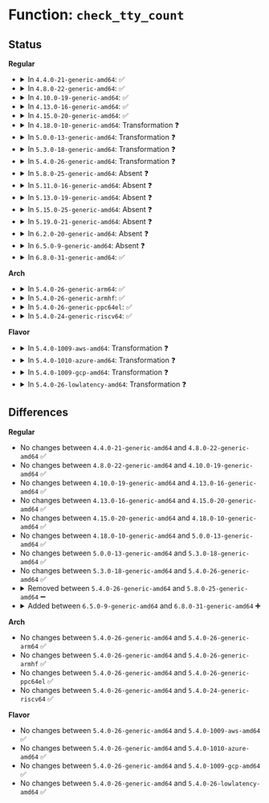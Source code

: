 # Function: <code>check_tty_count</code>

## Status
<b>Regular</b>
<ul>
<li>
<details>
<summary>In <code>4.4.0-21-generic-amd64</code>: ✅</summary>

```c
int check_tty_count(struct tty_struct * tty, const char * routine)
```

```json
{
  "name": "check_tty_count",
  "collision_type": "Unique Static",
  "inline_type": "No",
  "funcs": [
    {
      "addr": 18446744071583954864,
      "name": "check_tty_count",
      "external": false,
      "loc": "drivers/tty/tty_io.c:280",
      "file": "drivers/tty/tty_io.c",
      "inline": "seen, unknown",
      "caller_inline": [],
      "caller_func": [
        "drivers/tty/tty_io.c:__tty_hangup",
        "drivers/tty/tty_io.c:tty_release",
        "drivers/tty/tty_io.c:tty_open"
      ]
    }
  ],
  "symbols": [
    {
      "addr": 18446744071583954864,
      "name": "check_tty_count",
      "section": ".text",
      "bind": "STB_LOCAL",
      "size": 169
    }
  ]
}
```
</details>
</li>
<li>
<details>
<summary>In <code>4.8.0-22-generic-amd64</code>: ✅</summary>

```c
int check_tty_count(struct tty_struct * tty, const char * routine)
```

```json
{
  "name": "check_tty_count",
  "collision_type": "Unique Static",
  "inline_type": "No",
  "funcs": [
    {
      "addr": 18446744071584286656,
      "name": "check_tty_count",
      "external": false,
      "loc": "drivers/tty/tty_io.c:278",
      "file": "drivers/tty/tty_io.c",
      "inline": "seen, unknown",
      "caller_inline": [],
      "caller_func": [
        "drivers/tty/tty_io.c:tty_open",
        "drivers/tty/tty_io.c:tty_release",
        "drivers/tty/tty_io.c:__tty_hangup"
      ]
    }
  ],
  "symbols": [
    {
      "addr": 18446744071584286656,
      "name": "check_tty_count",
      "section": ".text",
      "bind": "STB_LOCAL",
      "size": 211
    }
  ]
}
```
</details>
</li>
<li>
<details>
<summary>In <code>4.10.0-19-generic-amd64</code>: ✅</summary>

```c
int check_tty_count(struct tty_struct * tty, const char * routine)
```

```json
{
  "name": "check_tty_count",
  "collision_type": "Unique Static",
  "inline_type": "No",
  "funcs": [
    {
      "addr": 18446744071584468752,
      "name": "check_tty_count",
      "external": false,
      "loc": "drivers/tty/tty_io.c:278",
      "file": "drivers/tty/tty_io.c",
      "inline": "seen, unknown",
      "caller_inline": [],
      "caller_func": [
        "drivers/tty/tty_io.c:tty_open",
        "drivers/tty/tty_io.c:tty_release",
        "drivers/tty/tty_io.c:__tty_hangup"
      ]
    }
  ],
  "symbols": [
    {
      "addr": 18446744071584468752,
      "name": "check_tty_count",
      "section": ".text",
      "bind": "STB_LOCAL",
      "size": 211
    }
  ]
}
```
</details>
</li>
<li>
<details>
<summary>In <code>4.13.0-16-generic-amd64</code>: ✅</summary>

```c
int check_tty_count(struct tty_struct * tty, const char * routine)
```

```json
{
  "name": "check_tty_count",
  "collision_type": "Unique Static",
  "inline_type": "No",
  "funcs": [
    {
      "addr": 18446744071584553248,
      "name": "check_tty_count",
      "external": false,
      "loc": "drivers/tty/tty_io.c:279",
      "file": "drivers/tty/tty_io.c",
      "inline": "seen, unknown",
      "caller_inline": [],
      "caller_func": [
        "drivers/tty/tty_io.c:tty_open",
        "drivers/tty/tty_io.c:tty_release"
      ]
    }
  ],
  "symbols": [
    {
      "addr": 18446744071584553248,
      "name": "check_tty_count",
      "section": ".text",
      "bind": "STB_LOCAL",
      "size": 214
    }
  ]
}
```
</details>
</li>
<li>
<details>
<summary>In <code>4.15.0-20-generic-amd64</code>: ✅</summary>

```c
int check_tty_count(struct tty_struct * tty, const char * routine)
```

```json
{
  "name": "check_tty_count",
  "collision_type": "Unique Static",
  "inline_type": "No",
  "funcs": [
    {
      "addr": 18446744071584964224,
      "name": "check_tty_count",
      "external": false,
      "loc": "drivers/tty/tty_io.c:280",
      "file": "drivers/tty/tty_io.c",
      "inline": "seen, unknown",
      "caller_inline": [],
      "caller_func": [
        "drivers/tty/tty_io.c:tty_open",
        "drivers/tty/tty_io.c:tty_release"
      ]
    }
  ],
  "symbols": [
    {
      "addr": 18446744071584964224,
      "name": "check_tty_count",
      "section": ".text",
      "bind": "STB_LOCAL",
      "size": 237
    }
  ]
}
```
</details>
</li>
<li>
<details>
<summary>In <code>4.18.0-10-generic-amd64</code>: Transformation ❓</summary>

```c
int check_tty_count(struct tty_struct * tty, const char * routine)
```

```json
{
  "name": "check_tty_count",
  "collision_type": "Unique Static",
  "inline_type": "No",
  "funcs": [
    {
      "addr": 0,
      "name": "check_tty_count",
      "external": false,
      "loc": "drivers/tty/tty_io.c:280",
      "file": "drivers/tty/tty_io.c",
      "inline": "seen, unknown",
      "caller_inline": [],
      "caller_func": [
        "drivers/tty/tty_io.c:tty_open",
        "drivers/tty/tty_io.c:tty_release"
      ]
    }
  ],
  "symbols": [
    {
      "addr": 18446744071585204880,
      "name": "check_tty_count",
      "section": ".text",
      "bind": "STB_LOCAL",
      "size": 175
    },
    {
      "addr": 18446744071585215002,
      "name": "check_tty_count.cold.38",
      "section": ".text",
      "bind": "STB_LOCAL",
      "size": 68
    }
  ]
}
```
</details>
</li>
<li>
<details>
<summary>In <code>5.0.0-13-generic-amd64</code>: Transformation ❓</summary>

```c
int check_tty_count(struct tty_struct * tty, const char * routine)
```

```json
{
  "name": "check_tty_count",
  "collision_type": "Unique Static",
  "inline_type": "No",
  "funcs": [
    {
      "addr": 0,
      "name": "check_tty_count",
      "external": false,
      "loc": "drivers/tty/tty_io.c:281",
      "file": "drivers/tty/tty_io.c",
      "inline": "seen, unknown",
      "caller_inline": [],
      "caller_func": [
        "drivers/tty/tty_io.c:tty_open",
        "drivers/tty/tty_io.c:tty_release"
      ]
    }
  ],
  "symbols": [
    {
      "addr": 18446744071585323264,
      "name": "check_tty_count",
      "section": ".text",
      "bind": "STB_LOCAL",
      "size": 175
    },
    {
      "addr": 18446744071585333966,
      "name": "check_tty_count.cold.37",
      "section": ".text",
      "bind": "STB_LOCAL",
      "size": 68
    }
  ]
}
```
</details>
</li>
<li>
<details>
<summary>In <code>5.3.0-18-generic-amd64</code>: Transformation ❓</summary>

```c
int check_tty_count(struct tty_struct * tty, const char * routine)
```

```json
{
  "name": "check_tty_count",
  "collision_type": "Unique Static",
  "inline_type": "No",
  "funcs": [
    {
      "addr": 0,
      "name": "check_tty_count",
      "external": false,
      "loc": "drivers/tty/tty_io.c:281",
      "file": "drivers/tty/tty_io.c",
      "inline": "seen, unknown",
      "caller_inline": [],
      "caller_func": [
        "drivers/tty/tty_io.c:tty_open",
        "drivers/tty/tty_io.c:tty_release"
      ]
    }
  ],
  "symbols": [
    {
      "addr": 18446744071585535152,
      "name": "check_tty_count",
      "section": ".text",
      "bind": "STB_LOCAL",
      "size": 175
    },
    {
      "addr": 18446744071585546704,
      "name": "check_tty_count.cold",
      "section": ".text",
      "bind": "STB_LOCAL",
      "size": 68
    }
  ]
}
```
</details>
</li>
<li>
<details>
<summary>In <code>5.4.0-26-generic-amd64</code>: Transformation ❓</summary>

```c
int check_tty_count(struct tty_struct * tty, const char * routine)
```

```json
{
  "name": "check_tty_count",
  "collision_type": "Unique Static",
  "inline_type": "No",
  "funcs": [
    {
      "addr": 0,
      "name": "check_tty_count",
      "external": false,
      "loc": "drivers/tty/tty_io.c:281",
      "file": "drivers/tty/tty_io.c",
      "inline": "seen, unknown",
      "caller_inline": [],
      "caller_func": [
        "drivers/tty/tty_io.c:tty_open",
        "drivers/tty/tty_io.c:tty_release"
      ]
    }
  ],
  "symbols": [
    {
      "addr": 18446744071585676032,
      "name": "check_tty_count",
      "section": ".text",
      "bind": "STB_LOCAL",
      "size": 175
    },
    {
      "addr": 18446744071585687613,
      "name": "check_tty_count.cold",
      "section": ".text",
      "bind": "STB_LOCAL",
      "size": 68
    }
  ]
}
```
</details>
</li>
<li>
<details>
<summary>In <code>5.8.0-25-generic-amd64</code>: Absent ❓</summary>

```json
{
  "name": "check_tty_count",
  "collision_type": "Unique Static",
  "inline_type": "Selective",
  "funcs": [
    {
      "addr": 0,
      "name": "check_tty_count",
      "external": false,
      "loc": "drivers/tty/tty_io.c:282",
      "file": "drivers/tty/tty_io.c",
      "inline": "not declared, inlined",
      "caller_inline": [],
      "caller_func": [
        "drivers/tty/tty_io.c:tty_open",
        "drivers/tty/tty_io.c:tty_release"
      ]
    }
  ],
  "symbols": [
    {
      "addr": 18446744071586404448,
      "name": "check_tty_count.isra.0",
      "section": ".text",
      "bind": "STB_LOCAL",
      "size": 169
    },
    {
      "addr": 18446744071586416211,
      "name": "check_tty_count.isra.0.cold",
      "section": ".text",
      "bind": "STB_LOCAL",
      "size": 68
    }
  ]
}
```
</details>
</li>
<li>
<details>
<summary>In <code>5.11.0-16-generic-amd64</code>: Absent ❓</summary>

```json
{
  "name": "check_tty_count",
  "collision_type": "Unique Static",
  "inline_type": "Selective",
  "funcs": [
    {
      "addr": 0,
      "name": "check_tty_count",
      "external": false,
      "loc": "drivers/tty/tty_io.c:279",
      "file": "drivers/tty/tty_io.c",
      "inline": "not declared, inlined",
      "caller_inline": [],
      "caller_func": [
        "drivers/tty/tty_io.c:tty_open",
        "drivers/tty/tty_io.c:tty_release"
      ]
    }
  ],
  "symbols": [
    {
      "addr": 18446744071586519568,
      "name": "check_tty_count.isra.0",
      "section": ".text",
      "bind": "STB_LOCAL",
      "size": 169
    },
    {
      "addr": 18446744071591457782,
      "name": "check_tty_count.isra.0.cold",
      "section": ".text",
      "bind": "STB_LOCAL",
      "size": 68
    }
  ]
}
```
</details>
</li>
<li>
<details>
<summary>In <code>5.13.0-19-generic-amd64</code>: Absent ❓</summary>

```json
{
  "name": "check_tty_count",
  "collision_type": "Unique Static",
  "inline_type": "Selective",
  "funcs": [
    {
      "addr": 0,
      "name": "check_tty_count",
      "external": false,
      "loc": "drivers/tty/tty_io.c:280",
      "file": "drivers/tty/tty_io.c",
      "inline": "not declared, inlined",
      "caller_inline": [],
      "caller_func": [
        "drivers/tty/tty_io.c:tty_open",
        "drivers/tty/tty_io.c:tty_release"
      ]
    }
  ],
  "symbols": [
    {
      "addr": 18446744071586405872,
      "name": "check_tty_count.isra.0",
      "section": ".text",
      "bind": "STB_LOCAL",
      "size": 169
    },
    {
      "addr": 18446744071591399813,
      "name": "check_tty_count.isra.0.cold",
      "section": ".text",
      "bind": "STB_LOCAL",
      "size": 68
    }
  ]
}
```
</details>
</li>
<li>
<details>
<summary>In <code>5.15.0-25-generic-amd64</code>: Absent ❓</summary>

```json
{
  "name": "check_tty_count",
  "collision_type": "Unique Static",
  "inline_type": "Selective",
  "funcs": [
    {
      "addr": 0,
      "name": "check_tty_count",
      "external": false,
      "loc": "drivers/tty/tty_io.c:279",
      "file": "drivers/tty/tty_io.c",
      "inline": "not declared, inlined",
      "caller_inline": [],
      "caller_func": [
        "drivers/tty/tty_io.c:tty_open",
        "drivers/tty/tty_io.c:tty_release"
      ]
    }
  ],
  "symbols": [
    {
      "addr": 18446744071586932656,
      "name": "check_tty_count.isra.0",
      "section": ".text",
      "bind": "STB_LOCAL",
      "size": 169
    },
    {
      "addr": 18446744071592446242,
      "name": "check_tty_count.isra.0.cold",
      "section": ".text",
      "bind": "STB_LOCAL",
      "size": 68
    }
  ]
}
```
</details>
</li>
<li>
<details>
<summary>In <code>5.19.0-21-generic-amd64</code>: Absent ❓</summary>

```json
{
  "name": "check_tty_count",
  "collision_type": "Unique Static",
  "inline_type": "Selective",
  "funcs": [
    {
      "addr": 0,
      "name": "check_tty_count",
      "external": false,
      "loc": "drivers/tty/tty_io.c:278",
      "file": "drivers/tty/tty_io.c",
      "inline": "not declared, inlined",
      "caller_inline": [],
      "caller_func": [
        "drivers/tty/tty_io.c:tty_open",
        "drivers/tty/tty_io.c:tty_release"
      ]
    }
  ],
  "symbols": [
    {
      "addr": 18446744071588219952,
      "name": "check_tty_count.isra.0",
      "section": ".text",
      "bind": "STB_LOCAL",
      "size": 193
    },
    {
      "addr": 18446744071594313781,
      "name": "check_tty_count.isra.0.cold",
      "section": ".text",
      "bind": "STB_LOCAL",
      "size": 72
    }
  ]
}
```
</details>
</li>
<li>
<details>
<summary>In <code>6.2.0-20-generic-amd64</code>: Absent ❓</summary>

```json
{
  "name": "check_tty_count",
  "collision_type": "Unique Static",
  "inline_type": "Selective",
  "funcs": [
    {
      "addr": 18446744071589630864,
      "name": "check_tty_count",
      "external": false,
      "loc": "drivers/tty/tty_io.c:272",
      "file": "drivers/tty/tty_io.c",
      "inline": "not declared, inlined",
      "caller_inline": [],
      "caller_func": [
        "drivers/tty/tty_io.c:tty_open",
        "drivers/tty/tty_io.c:tty_release"
      ]
    }
  ],
  "symbols": [
    {
      "addr": 18446744071589630864,
      "name": "check_tty_count.isra.0",
      "section": ".text",
      "bind": "STB_LOCAL",
      "size": 259
    }
  ]
}
```
</details>
</li>
<li>
<details>
<summary>In <code>6.5.0-9-generic-amd64</code>: Absent ❓</summary>

```json
{
  "name": "check_tty_count",
  "collision_type": "Unique Static",
  "inline_type": "Selective",
  "funcs": [
    {
      "addr": 18446744071589934528,
      "name": "check_tty_count",
      "external": false,
      "loc": "drivers/tty/tty_io.c:273",
      "file": "drivers/tty/tty_io.c",
      "inline": "not declared, inlined",
      "caller_inline": [],
      "caller_func": [
        "drivers/tty/tty_io.c:tty_open",
        "drivers/tty/tty_io.c:tty_release"
      ]
    }
  ],
  "symbols": [
    {
      "addr": 18446744071589934528,
      "name": "check_tty_count.isra.0",
      "section": ".text",
      "bind": "STB_LOCAL",
      "size": 259
    }
  ]
}
```
</details>
</li>
<li>
<details>
<summary>In <code>6.8.0-31-generic-amd64</code>: ✅</summary>

```c
void check_tty_count(struct tty_struct * tty, const char * routine)
```

```json
{
  "name": "check_tty_count",
  "collision_type": "Unique Static",
  "inline_type": "No",
  "funcs": [
    {
      "addr": 18446744071590273088,
      "name": "check_tty_count",
      "external": false,
      "loc": "drivers/tty/tty_io.c:273",
      "file": "drivers/tty/tty_io.c",
      "inline": "seen, unknown",
      "caller_inline": [],
      "caller_func": [
        "drivers/tty/tty_io.c:tty_open",
        "drivers/tty/tty_io.c:tty_release"
      ]
    }
  ],
  "symbols": [
    {
      "addr": 18446744071590273088,
      "name": "check_tty_count",
      "section": ".text",
      "bind": "STB_LOCAL",
      "size": 256
    }
  ]
}
```
</details>
</li>
</ul>
<b>Arch</b>
<ul>
<li>
<details>
<summary>In <code>5.4.0-26-generic-arm64</code>: ✅</summary>

```c
int check_tty_count(struct tty_struct * tty, const char * routine)
```

```json
{
  "name": "check_tty_count",
  "collision_type": "Unique Static",
  "inline_type": "No",
  "funcs": [
    {
      "addr": 18446603336498351000,
      "name": "check_tty_count",
      "external": false,
      "loc": "drivers/tty/tty_io.c:281",
      "file": "drivers/tty/tty_io.c",
      "inline": "seen, unknown",
      "caller_inline": [],
      "caller_func": [
        "drivers/tty/tty_io.c:tty_open",
        "drivers/tty/tty_io.c:tty_release"
      ]
    }
  ],
  "symbols": [
    {
      "addr": 18446603336498351000,
      "name": "check_tty_count",
      "section": ".text",
      "bind": "STB_LOCAL",
      "size": 332
    }
  ]
}
```
</details>
</li>
<li>
<details>
<summary>In <code>5.4.0-26-generic-armhf</code>: ✅</summary>

```c
int check_tty_count(struct tty_struct * tty, const char * routine)
```

```json
{
  "name": "check_tty_count",
  "collision_type": "Unique Static",
  "inline_type": "No",
  "funcs": [
    {
      "addr": 3231032240,
      "name": "check_tty_count",
      "external": false,
      "loc": "drivers/tty/tty_io.c:281",
      "file": "drivers/tty/tty_io.c",
      "inline": "seen, unknown",
      "caller_inline": [],
      "caller_func": [
        "drivers/tty/tty_io.c:tty_open",
        "drivers/tty/tty_io.c:tty_release"
      ]
    }
  ],
  "symbols": [
    {
      "addr": 3231032240,
      "name": "check_tty_count",
      "section": ".text",
      "bind": "STB_LOCAL",
      "size": 284
    }
  ]
}
```
</details>
</li>
<li>
<details>
<summary>In <code>5.4.0-26-generic-ppc64el</code>: ✅</summary>

```c
int check_tty_count(struct tty_struct * tty, const char * routine)
```

```json
{
  "name": "check_tty_count",
  "collision_type": "Unique Static",
  "inline_type": "No",
  "funcs": [
    {
      "addr": 13835058055291522384,
      "name": "check_tty_count",
      "external": false,
      "loc": "drivers/tty/tty_io.c:281",
      "file": "drivers/tty/tty_io.c",
      "inline": "seen, unknown",
      "caller_inline": [],
      "caller_func": [
        "drivers/tty/tty_io.c:tty_open",
        "drivers/tty/tty_io.c:tty_release"
      ]
    }
  ],
  "symbols": [
    {
      "addr": 13835058055291522384,
      "name": "check_tty_count",
      "section": ".text",
      "bind": "STB_LOCAL",
      "size": 388
    }
  ]
}
```
</details>
</li>
<li>
<details>
<summary>In <code>5.4.0-24-generic-riscv64</code>: ✅</summary>

```c
int check_tty_count(struct tty_struct * tty, const char * routine)
```

```json
{
  "name": "check_tty_count",
  "collision_type": "Unique Static",
  "inline_type": "No",
  "funcs": [
    {
      "addr": 18446743936276031718,
      "name": "check_tty_count",
      "external": false,
      "loc": "drivers/tty/tty_io.c:281",
      "file": "drivers/tty/tty_io.c",
      "inline": "seen, unknown",
      "caller_inline": [],
      "caller_func": [
        "drivers/tty/tty_io.c:tty_open",
        "drivers/tty/tty_io.c:tty_release"
      ]
    }
  ],
  "symbols": [
    {
      "addr": 18446743936276031718,
      "name": "check_tty_count",
      "section": ".text",
      "bind": "STB_LOCAL",
      "size": 270
    }
  ]
}
```
</details>
</li>
</ul>
<b>Flavor</b>
<ul>
<li>
<details>
<summary>In <code>5.4.0-1009-aws-amd64</code>: Transformation ❓</summary>

```c
int check_tty_count(struct tty_struct * tty, const char * routine)
```

```json
{
  "name": "check_tty_count",
  "collision_type": "Unique Static",
  "inline_type": "No",
  "funcs": [
    {
      "addr": 0,
      "name": "check_tty_count",
      "external": false,
      "loc": "drivers/tty/tty_io.c:281",
      "file": "drivers/tty/tty_io.c",
      "inline": "seen, unknown",
      "caller_inline": [],
      "caller_func": [
        "drivers/tty/tty_io.c:tty_open",
        "drivers/tty/tty_io.c:tty_release"
      ]
    }
  ],
  "symbols": [
    {
      "addr": 18446744071585437056,
      "name": "check_tty_count",
      "section": ".text",
      "bind": "STB_LOCAL",
      "size": 175
    },
    {
      "addr": 18446744071585448637,
      "name": "check_tty_count.cold",
      "section": ".text",
      "bind": "STB_LOCAL",
      "size": 68
    }
  ]
}
```
</details>
</li>
<li>
<details>
<summary>In <code>5.4.0-1010-azure-amd64</code>: Transformation ❓</summary>

```c
int check_tty_count(struct tty_struct * tty, const char * routine)
```

```json
{
  "name": "check_tty_count",
  "collision_type": "Unique Static",
  "inline_type": "No",
  "funcs": [
    {
      "addr": 0,
      "name": "check_tty_count",
      "external": false,
      "loc": "drivers/tty/tty_io.c:281",
      "file": "drivers/tty/tty_io.c",
      "inline": "seen, unknown",
      "caller_inline": [],
      "caller_func": [
        "drivers/tty/tty_io.c:tty_open",
        "drivers/tty/tty_io.c:tty_release"
      ]
    }
  ],
  "symbols": [
    {
      "addr": 18446744071585307104,
      "name": "check_tty_count",
      "section": ".text",
      "bind": "STB_LOCAL",
      "size": 175
    },
    {
      "addr": 18446744071585318669,
      "name": "check_tty_count.cold",
      "section": ".text",
      "bind": "STB_LOCAL",
      "size": 68
    }
  ]
}
```
</details>
</li>
<li>
<details>
<summary>In <code>5.4.0-1009-gcp-amd64</code>: Transformation ❓</summary>

```c
int check_tty_count(struct tty_struct * tty, const char * routine)
```

```json
{
  "name": "check_tty_count",
  "collision_type": "Unique Static",
  "inline_type": "No",
  "funcs": [
    {
      "addr": 0,
      "name": "check_tty_count",
      "external": false,
      "loc": "drivers/tty/tty_io.c:281",
      "file": "drivers/tty/tty_io.c",
      "inline": "seen, unknown",
      "caller_inline": [],
      "caller_func": [
        "drivers/tty/tty_io.c:tty_open",
        "drivers/tty/tty_io.c:tty_release"
      ]
    }
  ],
  "symbols": [
    {
      "addr": 18446744071585626432,
      "name": "check_tty_count",
      "section": ".text",
      "bind": "STB_LOCAL",
      "size": 175
    },
    {
      "addr": 18446744071585638013,
      "name": "check_tty_count.cold",
      "section": ".text",
      "bind": "STB_LOCAL",
      "size": 68
    }
  ]
}
```
</details>
</li>
<li>
<details>
<summary>In <code>5.4.0-26-lowlatency-amd64</code>: Transformation ❓</summary>

```c
int check_tty_count(struct tty_struct * tty, const char * routine)
```

```json
{
  "name": "check_tty_count",
  "collision_type": "Unique Static",
  "inline_type": "No",
  "funcs": [
    {
      "addr": 0,
      "name": "check_tty_count",
      "external": false,
      "loc": "drivers/tty/tty_io.c:281",
      "file": "drivers/tty/tty_io.c",
      "inline": "seen, unknown",
      "caller_inline": [],
      "caller_func": [
        "drivers/tty/tty_io.c:tty_open",
        "drivers/tty/tty_io.c:tty_release"
      ]
    }
  ],
  "symbols": [
    {
      "addr": 18446744071585727888,
      "name": "check_tty_count",
      "section": ".text",
      "bind": "STB_LOCAL",
      "size": 180
    },
    {
      "addr": 18446744071585745734,
      "name": "check_tty_count.cold",
      "section": ".text",
      "bind": "STB_LOCAL",
      "size": 72
    }
  ]
}
```
</details>
</li>
</ul>

## Differences
<b>Regular</b>
<ul>
<li>
No changes between <code>4.4.0-21-generic-amd64</code> and <code>4.8.0-22-generic-amd64</code> ✅
</li>
<li>
No changes between <code>4.8.0-22-generic-amd64</code> and <code>4.10.0-19-generic-amd64</code> ✅
</li>
<li>
No changes between <code>4.10.0-19-generic-amd64</code> and <code>4.13.0-16-generic-amd64</code> ✅
</li>
<li>
No changes between <code>4.13.0-16-generic-amd64</code> and <code>4.15.0-20-generic-amd64</code> ✅
</li>
<li>
No changes between <code>4.15.0-20-generic-amd64</code> and <code>4.18.0-10-generic-amd64</code> ✅
</li>
<li>
No changes between <code>4.18.0-10-generic-amd64</code> and <code>5.0.0-13-generic-amd64</code> ✅
</li>
<li>
No changes between <code>5.0.0-13-generic-amd64</code> and <code>5.3.0-18-generic-amd64</code> ✅
</li>
<li>
No changes between <code>5.3.0-18-generic-amd64</code> and <code>5.4.0-26-generic-amd64</code> ✅
</li>
<li>
<details>
<summary>Removed between <code>5.4.0-26-generic-amd64</code> and <code>5.8.0-25-generic-amd64</code> ➖</summary>

```c
int check_tty_count(struct tty_struct * tty, const char * routine)
```
</details>
</li>
<li>
<details>
<summary>Added between <code>6.5.0-9-generic-amd64</code> and <code>6.8.0-31-generic-amd64</code> ➕</summary>

```c
void check_tty_count(struct tty_struct * tty, const char * routine)
```
</details>
</li>
</ul>
<b>Arch</b>
<ul>
<li>
No changes between <code>5.4.0-26-generic-amd64</code> and <code>5.4.0-26-generic-arm64</code> ✅
</li>
<li>
No changes between <code>5.4.0-26-generic-amd64</code> and <code>5.4.0-26-generic-armhf</code> ✅
</li>
<li>
No changes between <code>5.4.0-26-generic-amd64</code> and <code>5.4.0-26-generic-ppc64el</code> ✅
</li>
<li>
No changes between <code>5.4.0-26-generic-amd64</code> and <code>5.4.0-24-generic-riscv64</code> ✅
</li>
</ul>
<b>Flavor</b>
<ul>
<li>
No changes between <code>5.4.0-26-generic-amd64</code> and <code>5.4.0-1009-aws-amd64</code> ✅
</li>
<li>
No changes between <code>5.4.0-26-generic-amd64</code> and <code>5.4.0-1010-azure-amd64</code> ✅
</li>
<li>
No changes between <code>5.4.0-26-generic-amd64</code> and <code>5.4.0-1009-gcp-amd64</code> ✅
</li>
<li>
No changes between <code>5.4.0-26-generic-amd64</code> and <code>5.4.0-26-lowlatency-amd64</code> ✅
</li>
</ul>
